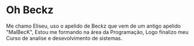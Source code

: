 # Oh Beckz


Me chamo Eliseu, uso o apelido de Beckz que vem de um antigo apelido "MalBecK", Estou me formando na área da Programação, Logo finalizo meu Curso de analise e desevolvimento de sistemas.


